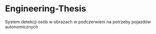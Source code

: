 # Engineering-Thesis
System detekcji osób w obrazach w podczerwieni na potrzeby pojazdów autonomicznych
